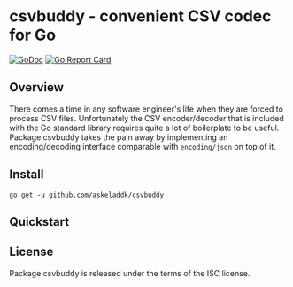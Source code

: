 # csvbuddy - convenient CSV codec for Go

[![GoDoc](https://godoc.org/github.com/askeladdk/csvbuddy?status.png)](https://godoc.org/github.com/askeladdk/csvbuddy)
[![Go Report Card](https://goreportcard.com/badge/github.com/askeladdk/csvbuddy)](https://goreportcard.com/report/github.com/askeladdk/csvbuddy)

## Overview

There comes a time in any software engineer's life when they are forced to process CSV files. Unfortunately the CSV encoder/decoder that is included with the Go standard library requires quite a lot of boilerplate to be useful. Package csvbuddy takes the pain away by implementing an encoding/decoding interface comparable with `encoding/json` on top of it.

## Install

```
go get -u github.com/askeladdk/csvbuddy
```

## Quickstart

## License

Package csvbuddy is released under the terms of the ISC license.
